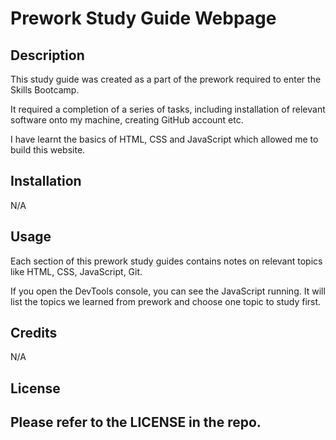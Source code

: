 # Prework Study Guide Webpage

## Description

This study guide was created as a part of the prework required to enter the Skills Bootcamp. 

It required a completion of a series of tasks, including installation of relevant software onto my machine, creating GitHub account etc. 

I have learnt the basics of HTML, CSS and JavaScript which allowed me to build this website.

## Installation

N/A

## Usage

Each section of this prework study guides contains notes on relevant topics like HTML, CSS, JavaScript, Git. 

If you open the DevTools console, you can see the JavaScript running. It will list the topics we learned from prework and choose one topic to study first. 

## Credits

N/A

## License

Please refer to the LICENSE in the repo.
---

